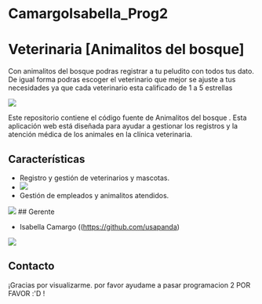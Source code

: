 # CamargoIsabella_Prog2
# Veterinaria [Animalitos del bosque]


Con animalitos del bosque podras registrar a tu peludito con todos tus dato. De igual forma podras escoger el veterinario que mejor se ajuste a tus necesidades ya que cada veterinario esta calificado de 1 a 5 estrellas 

<img src="https://blogger.googleusercontent.com/img/a/AVvXsEiPJmuZqvqlRTofB8mqdBH_q9C_JmNBi_B_PAF9DsJHmCfvDE1Tk9nPMi2w1d3JYwbw24FUHm7ghP-ZdQXXV9VWa9O_WitunMkzTnwBOPF8nvmDbHWHwP8Jk2vL11D5kfVpDzPup9ku-psOWYa2d4E6ksoFaCy6cby3mDrsYrP_4Sn5_5ulm06g6X6lvg=w728-h409">

Este repositorio contiene el código fuente de Animalitos del bosque . Esta aplicación web está diseñada para ayudar a gestionar los registros y la atención médica de los animales en la clínica veterinaria.

## Características

- Registro y gestión de veterinarios y mascotas.
- <img src="https://blogger.googleusercontent.com/img/a/AVvXsEj3DZM1clEaPOIVzkf1gWEU-loduiuwd2KQxYNXH9IfvwYghPJu2hMYqbFTYAyXUjfrGkri4DxEe7mx4bxfL_n_o9fdre3fPvqyMaTvZraQNqfuxsSCoPR7PEHCareOFoP5uAri44flQPj3jagERnKSx7c0zq6kQJ3tb80N056xPxAQKtcFE3gOus9rSw">
- Gestión de empleados y animalitos atendidos.
<img src="https://blogger.googleusercontent.com/img/a/AVvXsEhnKyl2Vgk7r74Y1t7rf2a_umLRJIa-tZvMjs3QkUN9hr0lLJd4F4Am9dZGS0oOEMfs4mZp29_zJm_qjtedE0xXI7YDuqaPlyOGeBExElZbjLxAD4MJZKOnq1O6fCwri9EKVFPyhP5DL9APc4O-iunYAlZmmOp5Hl_wotCZTiiZ425PyAm1hsZr5xzXwQ=w703-h396">
## Gerente

- Isabella Camargo ((https://github.com/usapanda)

<img src="https://blogger.googleusercontent.com/img/a/AVvXsEgKNMMjSBsfEhVFotlL2Y8EoBTWtbRYwc8OdQElB9ge52ci0CiAIippluulxUostK4xVjqTILry3ClB2TmonIbyNWNDVA070mRmrF9xjG6IvVPOvXII42dy2FaO-KPhWzTSVk_GVHgkuwlzhBErTv0agisYBLtjCkz26_ZPahPfntYvFWLgl3xotpN6Qg=w608-h525">

## Contacto


¡Gracias por visualizarme. por favor ayudame a pasar programacion 2 POR FAVOR :'D !
